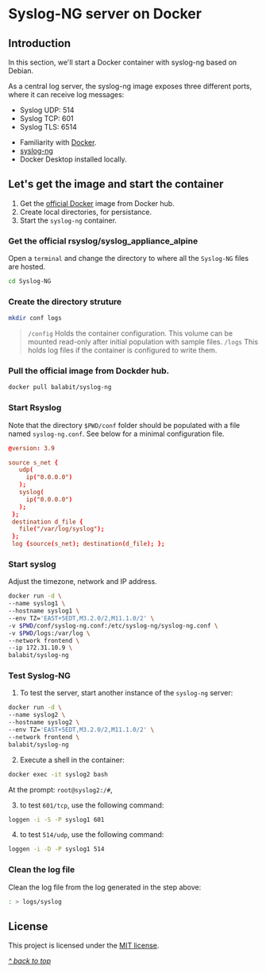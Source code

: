 # Syslog-NG server on Docker

## Introduction

In this section, we'll start a Docker container with syslog-ng based on Debian.

As a central log server, the syslog-ng image exposes three different ports, where it can receive log messages:

- Syslog UDP: 514
- Syslog TCP: 601
- Syslog TLS: 6514

* Familiarity with [Docker](https://www.docker.com/).
* [syslog-ng](https://www.syslog-ng.com/community/b/blog/posts/central-log-server-docker/)
* Docker Desktop installed locally.

## Let's get the image and start the container

1. Get the [official Docker](https://hub.docker.com/r/balabit/syslog-ng) image from Docker hub.
2. Create local directories, for persistance.
3. Start the `syslog-ng` container.

### Get the official rsyslog/syslog_appliance_alpine

Open a `terminal` and change the directory to where all the `Syslog-NG` files are hosted.

```sh
cd Syslog-NG
```

### Create the directory struture

```sh
mkdir conf logs
```

> `/config` Holds the container configuration. This volume can be mounted read-only after initial population with sample files.
`/logs` This holds log files if the container is configured to write them.

### Pull the official image from Dockder hub.

```sh
docker pull balabit/syslog-ng
```

### Start Rsyslog

Note that the directory `$PWD/conf` folder should be populated with a file named `syslog-ng.conf`. See below for a minimal configuration file.

```conf
@version: 3.9

source s_net {
   udp(
     ip("0.0.0.0")
   );
   syslog(
     ip("0.0.0.0")
   );
 };
 destination d_file {
   file("/var/log/syslog");
 };
 log {source(s_net); destination(d_file); };
```

### Start syslog

Adjust the timezone, network and IP address.

```sh
docker run -d \
--name syslog1 \
--hostname syslog1 \
--env TZ='EAST+5EDT,M3.2.0/2,M11.1.0/2' \
-v $PWD/conf/syslog-ng.conf:/etc/syslog-ng/syslog-ng.conf \
-v $PWD/logs:/var/log \
--network frontend \
--ip 172.31.10.9 \
balabit/syslog-ng
```

### Test Syslog-NG

1. To test the server, start another instance of the `syslog-ng` server:

```sh
docker run -d \
--name syslog2 \
--hostname syslog2 \
--env TZ='EAST+5EDT,M3.2.0/2,M11.1.0/2' \
--network frontend \
balabit/syslog-ng
```

2. Execute a shell in the container:

```sh
docker exec -it syslog2 bash
```

At the prompt: `root@syslog2:/#`,

3. to test `601/tcp`, use the following command:

```sh
loggen -i -S -P syslog1 601
```

4. to test `514/udp`, use the following command:

```sh
loggen -i -D -P syslog1 514
```

### Clean the log file

Clean the log file from the log generated in the step above:

```sh
: > logs/syslog
```

## License

This project is licensed under the [MIT license](LICENSE).

[*^ back to top*](#Syslog-NG-server-on-Docker)
